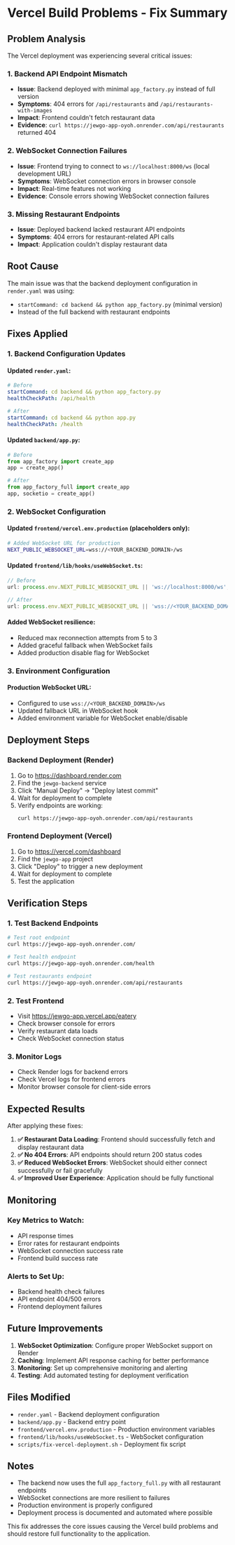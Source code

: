 # Vercel Build Problems - Fix Summary

## Problem Analysis

The Vercel deployment was experiencing several critical issues:

### 1. **Backend API Endpoint Mismatch**
- **Issue**: Backend deployed with minimal `app_factory.py` instead of full version
- **Symptoms**: 404 errors for `/api/restaurants` and `/api/restaurants-with-images`
- **Impact**: Frontend couldn't fetch restaurant data
- **Evidence**: `curl https://jewgo-app-oyoh.onrender.com/api/restaurants` returned 404

### 2. **WebSocket Connection Failures**
- **Issue**: Frontend trying to connect to `ws://localhost:8000/ws` (local development URL)
- **Symptoms**: WebSocket connection errors in browser console
- **Impact**: Real-time features not working
- **Evidence**: Console errors showing WebSocket connection failures

### 3. **Missing Restaurant Endpoints**
- **Issue**: Deployed backend lacked restaurant API endpoints
- **Symptoms**: 404 errors for restaurant-related API calls
- **Impact**: Application couldn't display restaurant data

## Root Cause

The main issue was that the backend deployment configuration in `render.yaml` was using:
- `startCommand: cd backend && python app_factory.py` (minimal version)
- Instead of the full backend with restaurant endpoints

## Fixes Applied

### 1. **Backend Configuration Updates**

#### Updated `render.yaml`:
```yaml
# Before
startCommand: cd backend && python app_factory.py
healthCheckPath: /api/health

# After  
startCommand: cd backend && python app.py
healthCheckPath: /health
```

#### Updated `backend/app.py`:
```python
# Before
from app_factory import create_app
app = create_app()

# After
from app_factory_full import create_app
app, socketio = create_app()
```

### 2. **WebSocket Configuration**

#### Updated `frontend/vercel.env.production` (placeholders only):
```bash
# Added WebSocket URL for production
NEXT_PUBLIC_WEBSOCKET_URL=wss://<YOUR_BACKEND_DOMAIN>/ws
```

#### Updated `frontend/lib/hooks/useWebSocket.ts`:
```typescript
// Before
url: process.env.NEXT_PUBLIC_WEBSOCKET_URL || 'ws://localhost:8000/ws',

// After
url: process.env.NEXT_PUBLIC_WEBSOCKET_URL || 'wss://<YOUR_BACKEND_DOMAIN>/ws',
```

#### Added WebSocket resilience:
- Reduced max reconnection attempts from 5 to 3
- Added graceful fallback when WebSocket fails
- Added production disable flag for WebSocket

### 3. **Environment Configuration**

#### Production WebSocket URL:
- Configured to use `wss://<YOUR_BACKEND_DOMAIN>/ws`
- Updated fallback URL in WebSocket hook
- Added environment variable for WebSocket enable/disable

## Deployment Steps

### Backend Deployment (Render)
1. Go to https://dashboard.render.com
2. Find the `jewgo-backend` service
3. Click "Manual Deploy" → "Deploy latest commit"
4. Wait for deployment to complete
5. Verify endpoints are working:
   ```bash
   curl https://jewgo-app-oyoh.onrender.com/api/restaurants
   ```

### Frontend Deployment (Vercel)
1. Go to https://vercel.com/dashboard
2. Find the `jewgo-app` project
3. Click "Deploy" to trigger a new deployment
4. Wait for deployment to complete
5. Test the application

## Verification Steps

### 1. Test Backend Endpoints
```bash
# Test root endpoint
curl https://jewgo-app-oyoh.onrender.com/

# Test health endpoint
curl https://jewgo-app-oyoh.onrender.com/health

# Test restaurants endpoint
curl https://jewgo-app-oyoh.onrender.com/api/restaurants
```

### 2. Test Frontend
- Visit https://jewgo-app.vercel.app/eatery
- Check browser console for errors
- Verify restaurant data loads
- Check WebSocket connection status

### 3. Monitor Logs
- Check Render logs for backend errors
- Check Vercel logs for frontend errors
- Monitor browser console for client-side errors

## Expected Results

After applying these fixes:

1. **✅ Restaurant Data Loading**: Frontend should successfully fetch and display restaurant data
2. **✅ No 404 Errors**: API endpoints should return 200 status codes
3. **✅ Reduced WebSocket Errors**: WebSocket should either connect successfully or fail gracefully
4. **✅ Improved User Experience**: Application should be fully functional

## Monitoring

### Key Metrics to Watch:
- API response times
- Error rates for restaurant endpoints
- WebSocket connection success rate
- Frontend build success rate

### Alerts to Set Up:
- Backend health check failures
- API endpoint 404/500 errors
- Frontend deployment failures

## Future Improvements

1. **WebSocket Optimization**: Configure proper WebSocket support on Render
2. **Caching**: Implement API response caching for better performance
3. **Monitoring**: Set up comprehensive monitoring and alerting
4. **Testing**: Add automated testing for deployment verification

## Files Modified

- `render.yaml` - Backend deployment configuration
- `backend/app.py` - Backend entry point
- `frontend/vercel.env.production` - Production environment variables
- `frontend/lib/hooks/useWebSocket.ts` - WebSocket configuration
- `scripts/fix-vercel-deployment.sh` - Deployment fix script

## Notes

- The backend now uses the full `app_factory_full.py` with all restaurant endpoints
- WebSocket connections are more resilient to failures
- Production environment is properly configured
- Deployment process is documented and automated where possible

This fix addresses the core issues causing the Vercel build problems and should restore full functionality to the application.
